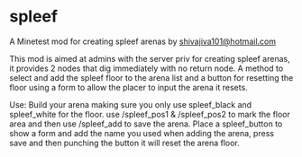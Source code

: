 # spleef
A Minetest mod for creating spleef arenas by shivajiva101@hotmail.com

This mod is aimed at admins with the server priv for creating spleef arenas, it provides 2 nodes that dig immediately with no return node. A method to select and add the spleef floor to the arena list and a button for resetting the floor using a form to  allow the placer to input the arena it resets.

Use: 
Build your arena making sure you only use spleef_black and spleef_white for the floor. use /spleef_pos1 & /spleef_pos2 to mark the floor area and then use /spleef_add <name> to save the arena. Place a spleef_button to show a form and add the name you used when adding the arena, press save and then punching the button it will reset the arena floor.
